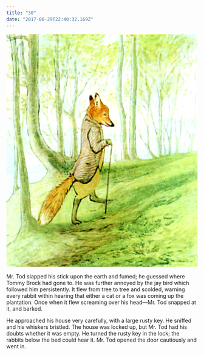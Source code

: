 ```yaml
---
title: "30"
date: "2017-06-29T22:40:32.169Z"
---
```


![GliseGeir Grevling & Herr Havre Rev](./image031.jpg)

Mr. Tod slapped his stick upon the earth and fumed; he guessed where Tommy Brock had gone to. He was further annoyed by the jay bird which followed him persistently. It flew from tree to tree and scolded, warning every rabbit within hearing that either a cat or a fox was coming up the plantation. Once when it flew screaming over his head—Mr. Tod snapped at it, and barked.

He approached his house very carefully, with a large rusty key. He sniffed and his whiskers bristled. The house was locked up, but Mr. Tod had his doubts whether it was empty. He turned the rusty key in the lock; the rabbits below the bed could hear it. Mr. Tod opened the door cautiously and went in.